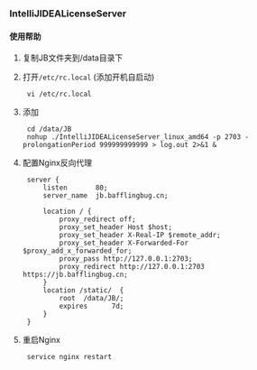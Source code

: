 ### IntelliJIDEALicenseServer

#### 使用帮助
1. 复制JB文件夹到/data目录下
2. 打开`/etc/rc.local` (添加开机自启动)

        vi /etc/rc.local

3. 添加

        cd /data/JB
        nohup ./IntelliJIDEALicenseServer_linux_amd64 -p 2703 -prolongationPeriod 999999999999 > log.out 2>&1 &

4. 配置Nginx反向代理

        server {
            listen       80;
            server_name  jb.bafflingbug.cn;
            
            location / {
                proxy_redirect off;
                proxy_set_header Host $host;
                proxy_set_header X-Real-IP $remote_addr;
                proxy_set_header X-Forwarded-For $proxy_add_x_forwarded_for;
                proxy_pass http://127.0.0.1:2703;
                proxy_redirect http://127.0.0.1:2703 https://jb.bafflingbug.cn;
            }
            location /static/  { 
                root  /data/JB/;
                expires      7d; 
            } 
        }

5. 重启Nginx

        service nginx restart
